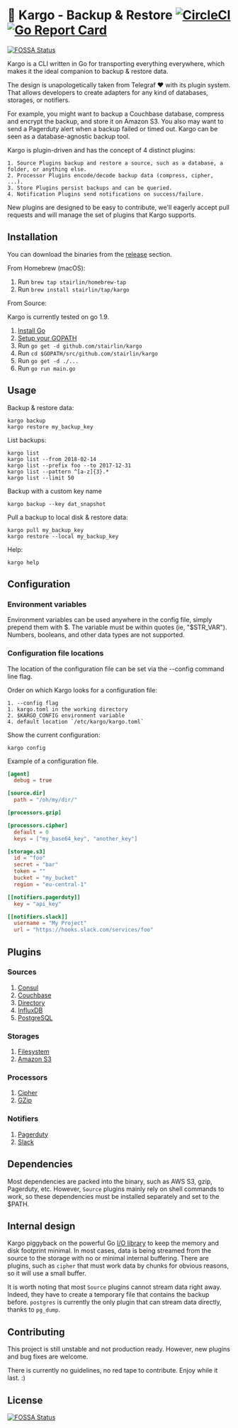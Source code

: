 # 🚢 Kargo - Backup & Restore [![CircleCI](https://circleci.com/gh/stairlin/kargo.svg?style=svg&circle-token=a0e2b657eb18a1c303535c8d122ba8a09d0a9f98)](https://circleci.com/gh/stairlin/kargo) [![Go Report Card](https://goreportcard.com/badge/github.com/stairlin/kargo)](https://goreportcard.com/report/github.com/stairlin/kargo)
[![FOSSA Status](https://app.fossa.io/api/projects/git%2Bgithub.com%2Fstairlin%2Fkargo.svg?type=shield)](https://app.fossa.io/projects/git%2Bgithub.com%2Fstairlin%2Fkargo?ref=badge_shield)

Kargo is a CLI written in Go for transporting everything everywhere, which makes it the ideal companion to backup & restore data.

The design is unapologetically taken from Telegraf ❤️ with its plugin system. That allows developers to create adapters for any kind of databases, storages, or notifiers.

For example, you might want to backup a Couchbase database, compress and encrypt the backup, and store it on Amazon S3. You also may want to send a Pagerduty alert when a backup failed or timed out. Kargo can be seen as a database-agnostic backup tool.

Kargo is plugin-driven and has the concept of 4 distinct plugins:

    1. Source Plugins backup and restore a source, such as a database, a folder, or anything else.
    2. Processor Plugins encode/decode backup data (compress, cipher, ...).
    3. Store Plugins persist backups and can be queried.
    4. Notification Plugins send notifications on success/failure.

New plugins are designed to be easy to contribute, we'll eagerly accept pull requests and will manage the set of plugins that Kargo supports.

## Installation

You can download the binaries from the [release](https://github.com/stairlin/kargo/releases) section.

From Homebrew (macOS):

1. Run `brew tap stairlin/homebrew-tap`
2. Run `brew install stairlin/tap/kargo`

From Source:

Kargo is currently tested on go 1.9.

1. [Install Go](https://golang.org/doc/install)
2. [Setup your GOPATH](https://golang.org/doc/code.html#GOPATH)
3. Run `go get -d github.com/stairlin/kargo`
4. Run `cd $GOPATH/src/github.com/stairlin/kargo`
5. Run `go get -d ./...`
6. Run `go run main.go`

## Usage

Backup & restore data:

```shell
kargo backup
kargo restore my_backup_key
```

List backups:

```shell
kargo list
kargo list --from 2018-02-14
kargo list --prefix foo --to 2017-12-31
kargo list --pattern ^[a-z]{3}.*
kargo list --limit 50
```

Backup with a custom key name

```shell
kargo backup --key dat_snapshot
```

Pull a backup to local disk & restore data:

```shell
kargo pull my_backup_key
kargo restore --local my_backup_key
```

Help:

```shell
kargo help
```

## Configuration

### Environment variables

Environment variables can be used anywhere in the config file, simply prepend them with $. The variable must be within quotes (ie, "$STR_VAR"). Numbers, booleans, and other data types are not supported.

### Configuration file locations

The location of the configuration file can be set via the --config command line flag.

Order on which Kargo looks for a configuration file:

    1. --config flag
    1. kargo.toml in the working directory
    2. $KARGO_CONFIG environment variable
    4. default location `/etc/kargo/kargo.toml`

Show the current configuration:

```shell
kargo config
```

Example of a configuration file.

```toml
[agent]
  debug = true

[source.dir]
  path = "/oh/my/dir/"

[processors.gzip]

[processors.cipher]
  default = 0
  keys = ["my_base64_key", "another_key"]

[storage.s3]
  id = "foo"
  secret = "bar"
  token = ""
  bucket = "my_bucket"
  region = "eu-central-1"

[[notifiers.pagerduty]]
  key = "api_key"

[[notifiers.slack]]
  username = "My Project"
  url = "https://hooks.slack.com/services/foo"
```

## Plugins

### Sources

1. [Consul](./plugin/source/consul)
2. [Couchbase](./plugin/source/couchbase)
3. [Directory](./plugin/source/dir)
4. [InfluxDB](./plugin/source/influxdb)
5. [PostgreSQL](./plugin/source/postgresql)

### Storages

1. [Filesystem](./plugin/storage/fs)
2. [Amazon S3](./plugin/storage/s3)

### Processors

1. [Cipher](./plugin/process/cipher)
2. [GZip](./plugin/process/gzip)

### Notifiers

1. [Pagerduty](./plugin/notification/pagerduty)
2. [Slack](./plugin/notification/slack)

## Dependencies

Most dependencies are packed into the binary, such as AWS S3, gzip, Pagerduty, etc. However, `Source` plugins mainly rely on shell commands to work, so these dependencies must be installed separately and set to the $PATH.

## Internal design

Kargo piggyback on the powerful Go [I/O library](https://golang.org/pkg/io/) to keep the memory and disk footprint minimal. In most cases, data is being streamed from the source to the storage with no or minimal internal buffering. There are plugins, such as `cipher` that must work data by chunks for obvious reasons, so it will use
a small buffer.

It is worth noting that most `Source` plugins cannot stream data right away. Indeed, they have to create a temporary file that contains the backup before. `postgres` is currently the only plugin that can stream data directly, thanks to `pg_dump`.

## Contributing

This project is still unstable and not production ready. However, new plugins and bug fixes are welcome.

There is currently no guidelines, no red tape to contribute. Enjoy while it last. :)

## License
[![FOSSA Status](https://app.fossa.io/api/projects/git%2Bgithub.com%2Fstairlin%2Fkargo.svg?type=large)](https://app.fossa.io/projects/git%2Bgithub.com%2Fstairlin%2Fkargo?ref=badge_large)